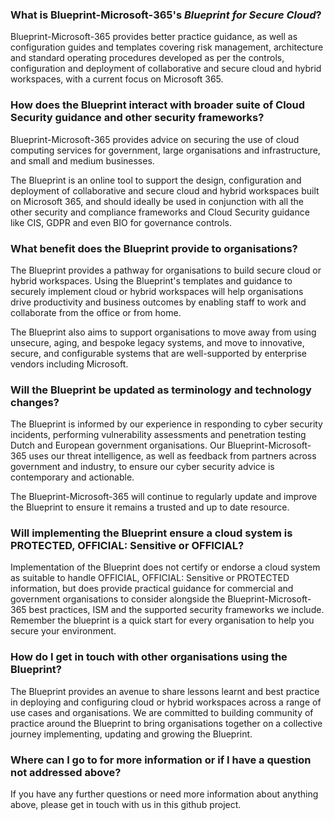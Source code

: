 ### What is Blueprint-Microsoft-365's *Blueprint for Secure Cloud*?

Blueprint-Microsoft-365 provides better practice guidance, as well as configuration guides and templates covering risk management, architecture and standard operating procedures developed as per the controls, configuration and deployment of collaborative and secure cloud and hybrid workspaces, with a current focus on Microsoft 365.

### How does the Blueprint interact with broader suite of Cloud Security guidance and other security frameworks? 

Blueprint-Microsoft-365 provides advice on securing the use of cloud computing services for government, large organisations and infrastructure, and small and medium businesses. 

The Blueprint is an online tool to support the design, configuration and deployment of collaborative and secure cloud and hybrid workspaces built on Microsoft 365, and should ideally be used in conjunction with all the other security and compliance frameworks and Cloud Security guidance like CIS, GDPR and even BIO for governance controls. 

### What benefit does the Blueprint provide to organisations?

The Blueprint provides a pathway for organisations to build secure cloud or hybrid workspaces. Using the Blueprint's templates and guidance to securely implement cloud or hybrid workspaces will help organisations drive productivity and business outcomes by enabling staff to work and collaborate from the office or from home.

The Blueprint also aims to support organisations to move away from using unsecure, aging, and bespoke legacy systems, and move to innovative, secure, and configurable systems that are well-supported by enterprise vendors including Microsoft.

### Will the Blueprint be updated as terminology and technology changes?

The Blueprint is informed by our experience in responding to cyber security incidents, performing vulnerability assessments and penetration testing Dutch and European government organisations. Our Blueprint-Microsoft-365 uses our threat intelligence, as well as feedback from partners across government and industry, to ensure our cyber security advice is contemporary and actionable.

The Blueprint-Microsoft-365 will continue to regularly update and improve the Blueprint to ensure it remains a trusted and up to date resource. 

### Will implementing the Blueprint ensure a cloud system is PROTECTED, OFFICIAL: Sensitive or OFFICIAL? 

Implementation of the Blueprint does not certify or endorse a cloud system as suitable to handle OFFICIAL, OFFICIAL: Sensitive or PROTECTED information, but does provide practical guidance for commercial and government organisations to consider alongside the Blueprint-Microsoft-365 best practices, ISM and the supported security frameworks we include. Remember the blueprint is a quick start for every organisation to help you secure your environment.

### How do I get in touch with other organisations using the Blueprint?

The Blueprint provides an avenue to share lessons learnt and best practice in deploying and configuring cloud or hybrid workspaces across a range of use cases and organisations. We are committed to building community of practice around the Blueprint to bring organisations together on a collective journey implementing, updating and growing the Blueprint. 

### Where can I go to for more information or if I have a question  not addressed above?

If you have any further questions or need more information about anything above, please get in touch with us in this github project.
